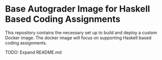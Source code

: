 # Base Autograder Image for Haskell Based Coding Assignments

This repository contains the necessary set up to build and deploy a custom Docker image.
The docker image will focus on supporting Haskell based coding assignments.

TODO: Expand README.md
